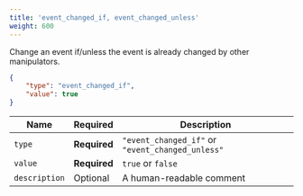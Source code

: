 ```yaml
---
title: 'event_changed_if, event_changed_unless'
weight: 600
---
```


Change an event if/unless the event is already changed by other manipulators.

```json
{
    "type": "event_changed_if",
    "value": true
}
```

| Name          | Required     | Description                                      |
| ------------- | ------------ | ------------------------------------------------ |
| `type`        | **Required** | `"event_changed_if"` or `"event_changed_unless"` |
| `value`       | **Required** | `true` or `false`                                |
| `description` | Optional     | A human-readable comment                         |
